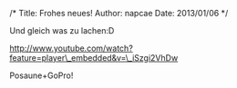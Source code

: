 /*
Title: Frohes neues!
Author: napcae
Date: 2013/01/06
*/

Und gleich was zu lachen:D

http://www.youtube.com/watch?feature=player\_embedded&v=\_iSzgi2VhDw

Posaune+GoPro!